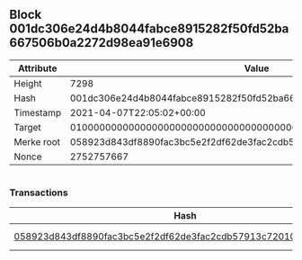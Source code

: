 ## Block 001dc306e24d4b8044fabce8915282f50fd52ba667506b0a2272d98ea91e6908

Attribute | Value
--- | ---
Height | 7298
Hash | 001dc306e24d4b8044fabce8915282f50fd52ba667506b0a2272d98ea91e6908
Timestamp | 2021-04-07T22:05:02+00:00
Target | 0100000000000000000000000000000000000000000000000000000000000000
Merke root | 058923d843df8890fac3bc5e2f2df62de3fac2cdb57913c7201001a5ef28ff24
Nonce | 2752757667

```

```

### Transactions

Hash | Amount
--- | ---
[058923d843df8890fac3bc5e2f2df62de3fac2cdb57913c7201001a5ef28ff24](058923d843df8890fac3bc5e2f2df62de3fac2cdb57913c7201001a5ef28ff24.md) | 10.00000000 SKEPTI 
